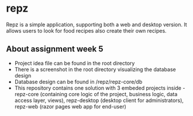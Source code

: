 # repz

Repz is a simple application, supporting both a web and desktop version.
It allows users to look for food recipes also create their own recipes.

## About assignment week 5
 - Project idea file can be found in the root directory
 - There is a screenshot in the root directory visualizing the database design
 - Database design can be found in /repz/repz-core/db
 - This repository contains one solution with 3 embeded projects inside - repz-core (containing core logic of the project, business logic, data access layer, views), repz-desktop (desktop client for administrators), repz-web (razor pages web app for end-user)

